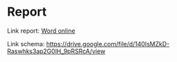 # Report
Link report: [Word online](https://docs.google.com/document/d/1RF4KfNYazUa0NU_zlBeEymEHz9baiPSs/edit?usp=sharing&ouid=100411964710333508799&rtpof=true&sd=true)

Link schema: https://drive.google.com/file/d/140IsMZkD-Raswhks3ap2G0lH_9pRSRcA/view
